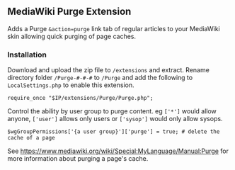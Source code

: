## MediaWiki Purge Extension

Adds a Purge `&action=purge` link tab of regular articles to your MediaWiki skin allowing quick purging of page caches.

### Installation

Download and upload the zip file to `/extensions` and extract. Rename directory folder `/Purge-#-#-#` to `/Purge` and add the following to `LocalSettings.php` to enable this extension.

`require_once "$IP/extensions/Purge/Purge.php";`

Control the ability by user group to purge content. eg `['*']` would allow anyone, `['user']` allows only users or `['sysop']` would only allow sysops.

`$wgGroupPermissions['{a user group}']['purge'] = true; # delete the cache of a page`

See https://www.mediawiki.org/wiki/Special:MyLanguage/Manual:Purge for more information about purging a page's cache.
